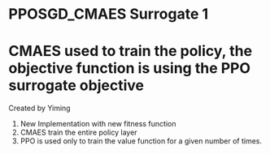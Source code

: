 # PPOSGD_CMAES Surrogate 1
# CMAES used to train the policy, the objective function is using the PPO surrogate objective

Created by Yiming

1. New Implementation with new fitness function
2. CMAES train the entire policy layer
3. PPO is used only to train the value function for a given number of times.